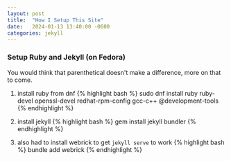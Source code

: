 ```yaml
---
layout: post
title:  "How I Setup This Site"
date:   2024-01-13 13:40:00 -0600
categories: jekyll
---
```


### Setup Ruby and Jekyll (on Fedora)
You would think that parenthetical doesn't make a difference, more on that to come.

1. install ruby from dnf
{% highlight bash %}
sudo dnf install ruby ruby-devel openssl-devel redhat-rpm-config gcc-c++ @development-tools
{% endhighlight %}

2. install jekyll
{% highlight bash %}
gem install jekyll bundler
{% endhighlight %}

3. also had to install webrick to get `jekyll serve` to work
{% highlight bash %}
bundle add webrick
{% endhighlight %}
